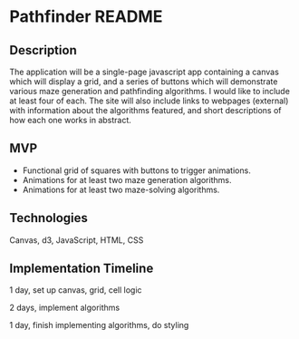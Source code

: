 # Pathfinder README

## Description

The application will be a single-page javascript app containing a canvas which will display a grid, and a series of buttons which will demonstrate various maze generation and pathfinding algorithms.  I would like to include at least four of each.  The site will also include links to webpages (external) with information about the algorithms featured, and short descriptions of how each one works in abstract.

## MVP

- Functional grid of squares with buttons to trigger animations.
- Animations for at least two maze generation algorithms.
- Animations for at least two maze-solving algorithms.

## Technologies

Canvas, d3, JavaScript, HTML, CSS

## Implementation Timeline

1 day, set up canvas, grid, cell logic

2 days, implement algorithms

1 day, finish implementing algorithms, do styling
